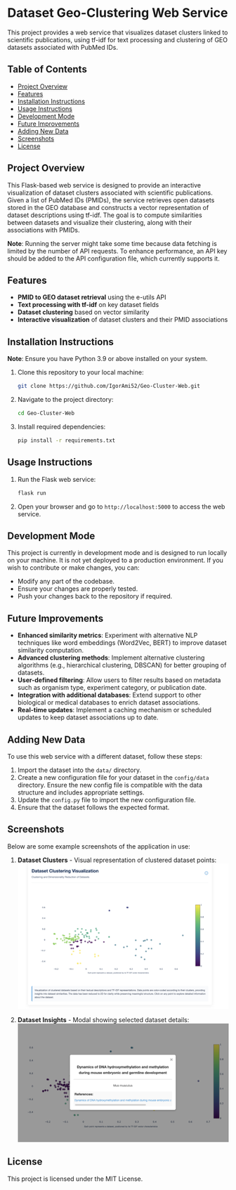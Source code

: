 # Dataset Geo-Clustering Web Service

This project provides a web service that visualizes dataset clusters linked to scientific publications, using tf-idf for text processing and clustering of GEO datasets associated with PubMed IDs.

## Table of Contents
- [Project Overview](#project-overview)
- [Features](#features)
- [Installation Instructions](#installation-instructions)
- [Usage Instructions](#usage-instructions)
- [Development Mode](#development-mode)
- [Future Improvements](#future-improvements)
- [Adding New Data](#adding-new-data)
- [Screenshots](#screenshots)
- [License](#license)

## Project Overview
This Flask-based web service is designed to provide an interactive visualization of dataset clusters associated with scientific publications. Given a list of PubMed IDs (PMIDs), the service retrieves open datasets stored in the GEO database and constructs a vector representation of dataset descriptions using tf-idf. The goal is to compute similarities between datasets and visualize their clustering, along with their associations with PMIDs.

**Note**: Running the server might take some time because data fetching is limited by the number of API requests. To enhance performance, an API key should be added to the API configuration file, which currently supports it.
## Features

- **PMID to GEO dataset retrieval** using the e-utils API
- **Text processing with tf-idf** on key dataset fields
- **Dataset clustering** based on vector similarity
- **Interactive visualization** of dataset clusters and their PMID associations


## Installation Instructions
**Note**: Ensure you have Python 3.9 or above installed on your system.

1. Clone this repository to your local machine:
    ```bash
    git clone https://github.com/IgorAmi52/Geo-Cluster-Web.git
    ```
2. Navigate to the project directory:
    ```bash
    cd Geo-Cluster-Web
    ```
3. Install required dependencies:
    ```bash
    pip install -r requirements.txt
    ```

## Usage Instructions
1. Run the Flask web service:
    ```bash
    flask run
    ```
2. Open your browser and go to `http://localhost:5000` to access the web service.

## Development Mode
This project is currently in development mode and is designed to run locally on your machine. It is not yet deployed to a production environment. If you wish to contribute or make changes, you can:
- Modify any part of the codebase.
- Ensure your changes are properly tested.
- Push your changes back to the repository if required.

## Future Improvements

- **Enhanced similarity metrics**: Experiment with alternative NLP techniques like word embeddings (Word2Vec, BERT) to improve dataset similarity computation.
- **Advanced clustering methods**: Implement alternative clustering algorithms (e.g., hierarchical clustering, DBSCAN) for better grouping of datasets.
- **User-defined filtering**: Allow users to filter results based on metadata such as organism type, experiment category, or publication date.
- **Integration with additional databases**: Extend support to other biological or medical databases to enrich dataset associations.
- **Real-time updates**: Implement a caching mechanism or scheduled updates to keep dataset associations up to date.

## Adding New Data
To use this web service with a different dataset, follow these steps:
1. Import the dataset into the `data/` directory.
2. Create a new configuration file for your dataset in the `config/data` directory. Ensure the new config file is compatible with the data structure and includes appropriate settings.
3. Update the `config.py` file to import the new configuration file.
4. Ensure that the dataset follows the expected format.

## Screenshots
Below are some example screenshots of the application in use:

1. **Dataset Clusters** - Visual representation of clustered dataset points:
   ![Dataset Clustered Example](assets/geo-cluster.png)
   
2. **Dataset Insights** - Modal showing selected dataset details:
   ![Protein Insights Example](assets/details.png)

## License
This project is licensed under the MIT License.
